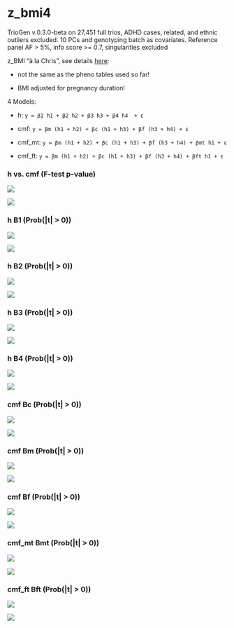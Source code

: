 # z_bmi4


TrioGen v.0.3.0-beta on 27,451 full trios, ADHD cases, related, and ethnic outliers excluded. 10 PCs and genotyping batch as covariates. Reference panel AF > 5%, info score >= 0.7, singularities excluded

z_BMI “à la Chris”, see details [here](../pheno/plots.md):

- not the same as the pheno tables used so far!

- BMI adjusted for pregnancy duration!


4 Models:

- h: `y = β1 h1 + β2 h2 + β3 h3 + β4 h4  + ε`

- cmf: `y = βm (h1 + h2) + βc (h1 + h3) + βf (h3 + h4) + ε`

- cmf_mt: `y = βm (h1 + h2) + βc (h1 + h3) + βf (h3 + h4) + βmt h1 + ε`

- cmf_ft: `y = βm (h1 + h2) + βc (h1 + h3) + βf (h3 + h4) + βft h1 + ε`


### h vs. cmf (F-test p-value)

![](z_bmi4_cmf_h_p_MH.png)

![](z_bmi4_cmf_h_p_QQ.png)


### h B1 (Prob(|t| > 0))

![](z_bmi4_h_B1_p_MH.png)

![](z_bmi4_h_B1_p_QQ.png)


### h B2 (Prob(|t| > 0))

![](z_bmi4_h_B2_p_MH.png)

![](z_bmi4_h_B2_p_QQ.png)


### h B3 (Prob(|t| > 0))

![](z_bmi4_h_B3_p_MH.png)

![](z_bmi4_h_B3_p_QQ.png)


### h B4 (Prob(|t| > 0))

![](z_bmi4_h_B4_p_MH.png)

![](z_bmi4_h_B4_p_QQ.png)


### cmf Bc (Prob(|t| > 0))

![](z_bmi4_cmf_Bc_p_MH.png)

![](z_bmi4_cmf_Bc_p_QQ.png)


### cmf Bm (Prob(|t| > 0))

![](z_bmi4_cmf_Bm_p_MH.png)

![](z_bmi4_cmf_Bm_p_QQ.png)


### cmf Bf (Prob(|t| > 0))

![](z_bmi4_cmf_Bf_p_MH.png)

![](z_bmi4_cmf_Bf_p_QQ.png)


### cmf_mt Bmt (Prob(|t| > 0))

![](z_bmi4_cmf_mt_Bmt_p_MH.png)

![](z_bmi4_cmf_mt_Bmt_p_QQ.png)


### cmf_ft Bft (Prob(|t| > 0))

![](z_bmi4_cmf_ft_Bft_p_MH.png)

![](z_bmi4_cmf_ft_Bft_p_QQ.png)

